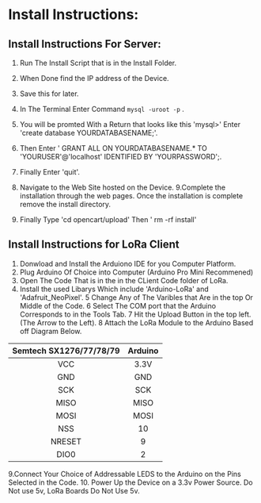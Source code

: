 # Install Instructions:
## Install Instructions For Server:
1. Run The Install Script that is in the Install Folder.
2. When Done find the IP address of the Device. 
3. Save this for later.
4. In The Terminal Enter Command `mysql -uroot -p` .

5. You will be promted With a Return that looks like this 'mysql>' Enter 'create database YOURDATABASENAME;'.
6. Then Enter ' GRANT ALL ON YOURDATABASENAME.* TO 'YOURUSER'@'localhost' IDENTIFIED BY 'YOURPASSWORD';.
7. Finally Enter 'quit'.
8. Navigate to the Web Site hosted on the Device.
9.Complete the installation through the web pages. Once the installation is complete remove the install directory.
10. Finally Type 'cd opencart/upload' Then ' rm -rf install'
## Install Instructions for LoRa Client
1. Donwload and Install the Arduiono IDE for you Computer Platform. 
2. Plug Arduino Of Choice into Computer (Arduino Pro Mini Recommened)
3. Open The Code That is in the in the CLient Code folder of LoRa. 
4. Install the used Libarys Which include 'Arduino-LoRa' and 'Adafruit_NeoPixel'.
5 Change Any of The Varibles that Are in the top Or Middle of the Code.
6 Select The COM port that the Arduino Corresponds to in the Tools Tab.
7 Hit the Upload Button in the top left. (The Arrow to the Left).
8 Attach the LoRa Module to the Arduino Based off Diagram Below.

| Semtech SX1276/77/78/79 | Arduino |
| :---------------------: | :------:|
| VCC | 3.3V |
| GND | GND |
| SCK | SCK |
| MISO | MISO |
| MOSI | MOSI |
| NSS | 10 |
| NRESET | 9 |
| DIO0 | 2 |

9.Connect Your Choice of Addressable LEDS to the Arduino on the Pins Selected in the Code.
10. Power Up the Device on a 3.3v Power Source. Do Not use 5v, LoRa Boards Do Not Use 5v.
